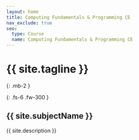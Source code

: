 ```yaml
---
layout: home
title: Computing Fundamentals & Programming CE
nav_exclude: true
seo: 
  type: Course
  name: Computing Fundamentals & Programming CE
---
```


# {{ site.tagline }}
{: .mb-2 }

[//]: # ({{ site.description }})
{: .fs-6 .fw-300 }

## {{ site.subjectName }}

{{ site.description }}
